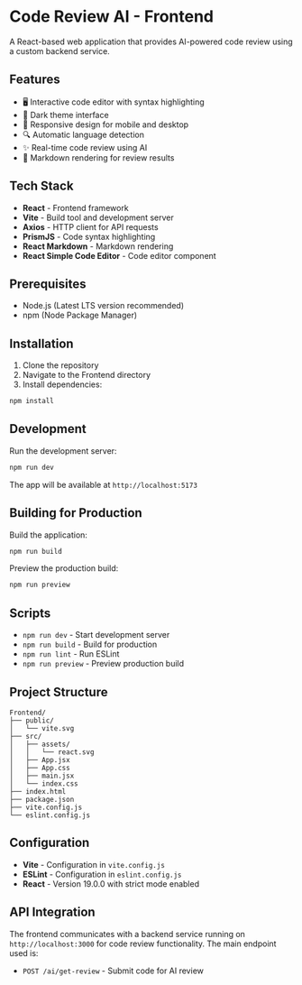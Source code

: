 # Code Review AI - Frontend

A React-based web application that provides AI-powered code review using a custom backend service.

## Features

- 🖥️ Interactive code editor with syntax highlighting
- 🎨 Dark theme interface
- 📱 Responsive design for mobile and desktop
- 🔍 Automatic language detection
- ✨ Real-time code review using AI
- 📝 Markdown rendering for review results

## Tech Stack

- **React** - Frontend framework
- **Vite** - Build tool and development server
- **Axios** - HTTP client for API requests
- **PrismJS** - Code syntax highlighting
- **React Markdown** - Markdown rendering
- **React Simple Code Editor** - Code editor component

## Prerequisites

- Node.js (Latest LTS version recommended)
- npm (Node Package Manager)

## Installation

1. Clone the repository
2. Navigate to the Frontend directory
3. Install dependencies:

```bash
npm install
```

## Development

Run the development server:

```bash
npm run dev
```

The app will be available at `http://localhost:5173`

## Building for Production

Build the application:

```bash
npm run build
```

Preview the production build:

```bash
npm run preview
```

## Scripts

- `npm run dev` - Start development server
- `npm run build` - Build for production
- `npm run lint` - Run ESLint
- `npm run preview` - Preview production build

## Project Structure

```
Frontend/
├── public/
│   └── vite.svg
├── src/
│   ├── assets/
│   │   └── react.svg
│   ├── App.jsx
│   ├── App.css
│   ├── main.jsx
│   └── index.css
├── index.html
├── package.json
├── vite.config.js
└── eslint.config.js
```

## Configuration

- **Vite** - Configuration in `vite.config.js`
- **ESLint** - Configuration in `eslint.config.js`
- **React** - Version 19.0.0 with strict mode enabled

## API Integration

The frontend communicates with a backend service running on `http://localhost:3000` for code review functionality. The main endpoint used is:

- `POST /ai/get-review` - Submit code for AI review
